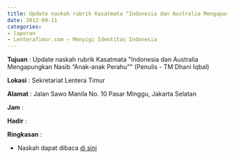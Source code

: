 ```yaml
---
title: Update naskah rubrik Kasatmata "Indonesia dan Australia Mengapungkan Nasib “Anak-anak Perahu”" (Penulis - TM Dhani Iqbal)
date: 2012-09-11
categories:
- laporan
- LenteraTimur.com – Menyigi Identitas Indonesia
---
```


**Tujuan** : Update naskah rubrik Kasatmata "Indonesia dan Australia Mengapungkan Nasib “Anak-anak Perahu”" (Penulis - TM Dhani Iqbal)

**Lokasi** : Sekretariat Lentera Timur 

**Alamat** : Jalan Sawo Manila No. 10 Pasar Minggu, Jakarta Selatan

**Jam** : 

**Hadir** :  


**Ringkasan** : 
* Naskah dapat dibaca [di sini](http://www.lenteratimur.com/2012/09/indonesia-dan-australia-mengapungkan-nasib-anak-anak-perahu/)
